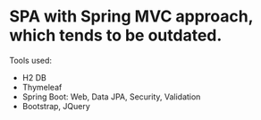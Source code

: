 # SPA with Spring MVC approach, which tends to be outdated.
Tools used:
- H2 DB
- Thymeleaf
- Spring Boot: Web, Data JPA, Security, Validation
- Bootstrap, JQuery
